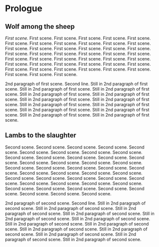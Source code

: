 # Prologue

## Wolf among the sheep

_First scene._ First scene. First scene. First scene. First scene. First scene. First scene. First scene. First scene. First scene. First scene. First scene. First scene. First scene. First scene. First scene. First scene. First scene. First scene. First scene. First scene. First scene. First scene. First scene. First scene. First scene. First scene. First scene. First scene. First scene. First scene. First scene. First scene. First scene. First scene. First scene. First scene. First scene. First scene. First scene. First scene. First scene. First scene. First scene. First scene.

2nd paragraph of first scene.
Second line.
Still in 2nd paragraph of first scene. Still in 2nd paragraph of first scene. Still in 2nd paragraph of first scene. Still in 2nd paragraph of first scene. Still in 2nd paragraph of first scene. Still in 2nd paragraph of first scene. Still in 2nd paragraph of first scene. Still in 2nd paragraph of first scene. Still in 2nd paragraph of first scene. Still in 2nd paragraph of first scene. Still in 2nd paragraph of first scene. Still in 2nd paragraph of first scene. Still in 2nd paragraph of first scene.

## Lambs to the slaughter

Second scene. Second scene. Second scene. Second scene. Second scene. Second scene. Second scene. Second scene. Second scene. Second scene. Second scene. Second scene. Second scene. Second scene. Second scene. Second scene. Second scene. Second scene. Second scene. Second scene. Second scene. Second scene. Second scene. Second scene. Second scene. Second scene. Second scene. Second scene. Second scene. Second scene. Second scene. Second scene. Second scene. Second scene. Second scene. Second scene. Second scene. Second scene. Second scene. Second scene. Second scene. Second scene. Second scene. Second scene.

2nd paragraph of second scene.
Second line.
Still in 2nd paragraph of second scene. Still in 2nd paragraph of second scene. Still in 2nd paragraph of second scene. Still in 2nd paragraph of second scene. Still in 2nd paragraph of second scene. Still in 2nd paragraph of second scene. Still in 2nd paragraph of second scene. Still in 2nd paragraph of second scene. Still in 2nd paragraph of second scene. Still in 2nd paragraph of second scene. Still in 2nd paragraph of second scene. Still in 2nd paragraph of second scene. Still in 2nd paragraph of second scene.
